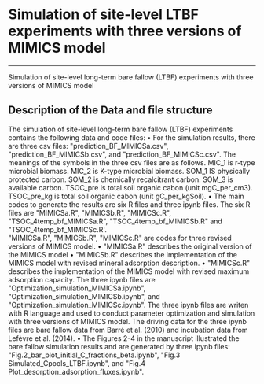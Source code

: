 # Simulation of site-level LTBF experiments with three versions of MIMICS model
---

Simulation of site-level long-term bare fallow (LTBF) experiments with three versions of MIMICS model

## Description of the Data and file structure
The simulation of site-level long-term bare fallow (LTBF) experiments contains the following data and code files:
  •	For the simulation results, there are three csv files: "prediction_BF_MIMICSa.csv", "prediction_BF_MIMICSb.csv", and "prediction_BF_MIMICSc.csv". The meanings of the symbols in the three csv files are as follows. MIC_1 is r-type microbial biomass. MIC_2 is K-type microbial biomass. SOM_1 IS physically protected carbon.	SOM_2 is chemically recalcitrant carbon.	SOM_3 is available carbon.	TSOC_pre is total soil organic cabon (unit mgC_per_cm3). TSOC_pre_kg is total soil organic cabon (unit gC_per_kgSoil).
  •	The main codes to generate the results are six R files and three ipynb files.
The six R files are "MIMICSa.R", "MIMICSb.R", "MIMICSc.R", "TSOC_4temp_bf_MIMICSa.R", "TSOC_4temp_bf_MIMICSb.R" and "TSOC_4temp_bf_MIMICSc.R'.  
"MIMICSa.R", "MIMICSb.R", "MIMICSc.R" are codes for three revised versions of MIMICS model.
    •	"MIMICSa.R" describes the original version of the MIMICS model
    •	"MIMICSb.R" describes the implementation of the MIMICS model with revised mineral adsorption description.
    •	"MIMICSc.R" describes the implementation of the MIMICS model with revised maximum adsorption capacity.
The three ipynb files are "Optimization_simulation_MIMICSa.ipynb", "Optimization_simulation_MIMICSb.ipynb", and "Optimization_simulation_MIMICSc.ipynb". The  three ipynb files are writen with R language and used to conduct parameter optimization and simulation with three versions of MIMICS model. The driving data for the three ipynb files are bare fallow data from Barré et al. (2010) and incubation data from Lefèvre et al. (2014).
  •	The Figures 2-4 in the manuscript illustrated the bare fallow simulation results and are generated by three ipynb files: "Fig.2_bar_plot_initial_C_fractions_beta.ipynb", "Fig.3 Simulated_Cpools_LTBF.ipynb", and "Fig.4 Plot_desorption_adsorption_fluxes.ipynb".

